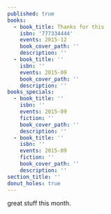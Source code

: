 ```yaml
---
published: true
books:
  - book_title: Thanks for this
    isbn: '777334444'
    events: 2015-12
    book_cover_path: ''
    description: ''
  - book_title: ''
    isbn: ''
    events: 2015-09
    book_cover_path: ''
    description: ''
books_specials:
  - book_title: ''
    isbn: ''
    events: 2015-09
    fiction: ''
    book_cover_path: ''
    description: ''
  - book_title: ''
    isbn: ''
    events: 2015-09
    fiction: ''
    book_cover_path: ''
    description: ''
section_title: ''
donut_holes: true
---
```


great stuff this month.
